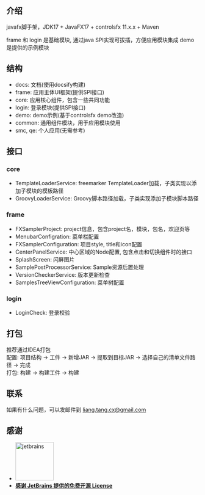 ## 介绍

javafx脚手架，JDK17 + JavaFX17 + controlsfx 11.x.x + Maven

frame 和 login 是基础模块, 通过java SPI实现可拔插，方便应用模块集成 demo是提供的示例模块

## 结构

- docs: 文档(使用docsify构建)
- frame: 应用主体UI框架(提供SPI接口)
- core: 应用核心组件，包含一些共同功能
- login: 登录模块(提供SPI接口)
- demo: demo示例(基于controlsfx demo改造)
- common: 通用组件模块，用于应用模块使用
- smc, qe: 个人应用(无需参考)

## 接口

### core

- TemplateLoaderService: freemarker TemplateLoader加载，子类实现以添加子模块的模板路径
- GroovyLoaderService: Groovy脚本路径加载，子类实现添加子模块脚本路径

### frame

- FXSamplerProject: project信息，包含project名，模块，包名，欢迎页等
- MenubarConfigration: 菜单栏配置
- FXSamplerConfiguration: 项目style, title和icon配置
- CenterPanelService: 中心区域的Node配置, 包含点击和切换组件时的接口
- SplashScreen: 闪屏图片
- SamplePostProcessorService: Sample资源后置处理
- VersionCheckerService: 版本更新检查
- SamplesTreeViewConfiguration: 菜单树配置

### login

- LoginCheck: 登录校验

## 打包

推荐通过IDEA打包\
配置: 项目结构 -> 工件 -> 新增JAR -> 提取到目标JAR -> 选择自己的清单文件路径 -> 完成\
打包: 构建 -> 构建工件 -> 构建

## 联系

如果有什么问题，可以发邮件到 liang.tang.cx@gmail.com

## 感谢

- <a href="https://jb.gg/OpenSource"><img src="https://resources.jetbrains.com/storage/products/company/brand/logos/jb_beam.png?_gl=1*98642y*_ga*MTIxMDA5OTM5Ni4xNjgwMzQyNjgy*_ga_9J976DJZ68*MTY4MTIxMDIzMy41LjEuMTY4MTIxMTE1MS4wLjAuMA..&_ga=2.268101710.1369693703.1681210234-1210099396.1680342682" width="100px" alt="jetbrains">
- **感谢 JetBrains 提供的免费开源 License**</a>
